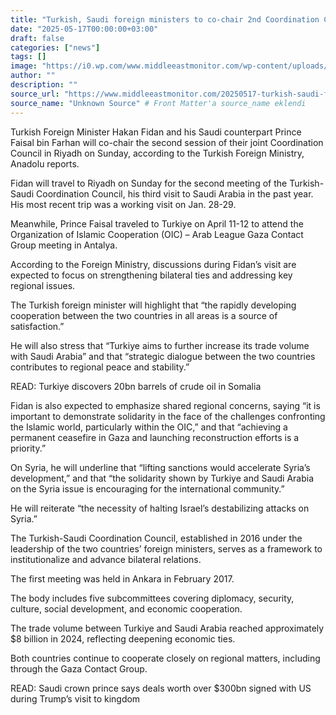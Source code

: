 ```yaml
---
title: "Turkish, Saudi foreign ministers to co-chair 2nd Coordination Council session"
date: "2025-05-17T00:00:00+03:00"
draft: false
categories: ["news"]
tags: []
image: "https://i0.wp.com/www.middleeastmonitor.com/wp-content/uploads/2025/05/AA-20250517-37988567-37988544-ISRAELI_ATTACKS_ON_GAZA_CONTINUE-1.jpg?resize=180%2C168&ssl=1"
author: ""
description: ""
source_url: "https://www.middleeastmonitor.com/20250517-turkish-saudi-foreign-ministers-to-co-chair-2nd-coordination-council-session/"
source_name: "Unknown Source" # Front Matter'a source_name eklendi
---
```

Turkish Foreign Minister Hakan Fidan and his Saudi counterpart Prince Faisal bin Farhan will co-chair the second session of their joint Coordination Council in Riyadh on Sunday, according to the Turkish Foreign Ministry, Anadolu reports.

Fidan will travel to Riyadh on Sunday for the second meeting of the Turkish-Saudi Coordination Council, his third visit to Saudi Arabia in the past year. His most recent trip was a working visit on Jan. 28-29.

Meanwhile, Prince Faisal traveled to Turkiye on April 11-12 to attend the Organization of Islamic Cooperation (OIC) – Arab League Gaza Contact Group meeting in Antalya.

According to the Foreign Ministry, discussions during Fidan’s visit are expected to focus on strengthening bilateral ties and addressing key regional issues.

The Turkish foreign minister will highlight that “the rapidly developing cooperation between the two countries in all areas is a source of satisfaction.”

He will also stress that “Turkiye aims to further increase its trade volume with Saudi Arabia” and that “strategic dialogue between the two countries contributes to regional peace and stability.”

READ: Turkiye discovers 20bn barrels of crude oil in Somalia

Fidan is also expected to emphasize shared regional concerns, saying “it is important to demonstrate solidarity in the face of the challenges confronting the Islamic world, particularly within the OIC,” and that “achieving a permanent ceasefire in Gaza and launching reconstruction efforts is a priority.”

On Syria, he will underline that “lifting sanctions would accelerate Syria’s development,” and that “the solidarity shown by Turkiye and Saudi Arabia on the Syria issue is encouraging for the international community.”

He will reiterate “the necessity of halting Israel’s destabilizing attacks on Syria.”

The Turkish-Saudi Coordination Council, established in 2016 under the leadership of the two countries’ foreign ministers, serves as a framework to institutionalize and advance bilateral relations.

The first meeting was held in Ankara in February 2017.

The body includes five subcommittees covering diplomacy, security, culture, social development, and economic cooperation.

The trade volume between Turkiye and Saudi Arabia reached approximately $8 billion in 2024, reflecting deepening economic ties.

Both countries continue to cooperate closely on regional matters, including through the Gaza Contact Group.

READ: Saudi crown prince says deals worth over $300bn signed with US during Trump’s visit to kingdom